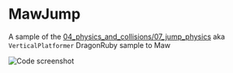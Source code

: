 # MawJump

A sample of the [04_physics_and_collisions/07_jump_physics](https://github.com/DragonRuby/dragonruby-game-toolkit-contrib/blob/master/samples/04_physics_and_collisions/07_jump_physics/app/main.rb) aka `VerticalPlatformer` DragonRuby sample to Maw

![Code screenshot](https://raw.githubusercontent.com/togetherbeer/MawJump/main/game.rb.png)

